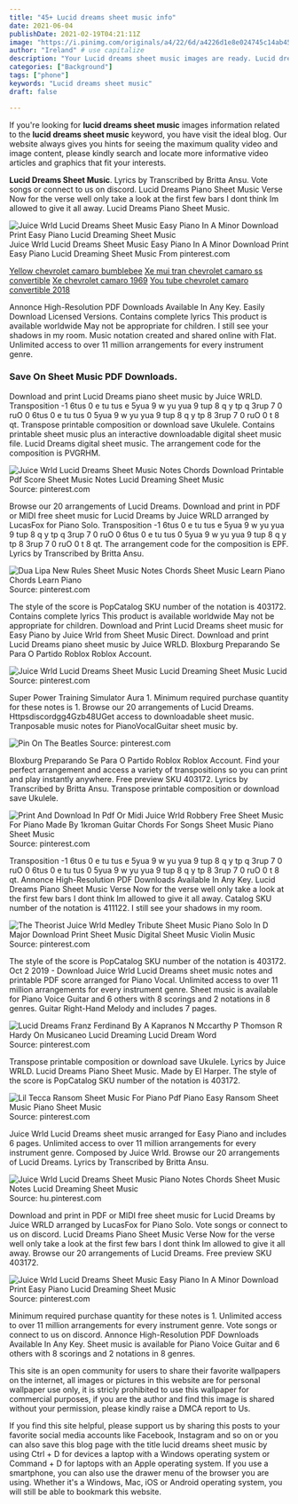 ```yaml
---
title: "45+ Lucid dreams sheet music info"
date: 2021-06-04
publishDate: 2021-02-19T04:21:11Z
image: "https://i.pinimg.com/originals/a4/22/6d/a4226d1e8e024745c14ab459307849be.gif"
author: "Ireland" # use capitalize
description: "Your Lucid dreams sheet music images are ready. Lucid dreams sheet music are a topic that is being searched for and liked by netizens today. You can Get the Lucid dreams sheet music files here. Find and Download all royalty-free vectors."
categories: ["Background"]
tags: ["phone"]
keywords: "Lucid dreams sheet music"
draft: false

---
```


If you're looking for **lucid dreams sheet music** images information related to the **lucid dreams sheet music** keyword, you have visit the ideal  blog.  Our website always  gives you  hints  for seeing  the maximum  quality video and image  content, please kindly search and locate more informative video articles and graphics  that fit your interests.

**Lucid Dreams Sheet Music**. Lyrics by Transcribed by Britta Ansu. Vote songs or connect to us on discord. Lucid Dreams Piano Sheet Music Verse Now for the verse well only take a look at the first few bars I dont think Im allowed to give it all away. Lucid Dreams Piano Sheet Music.

![Juice Wrld Lucid Dreams Sheet Music Easy Piano In A Minor Download Print Easy Piano Lucid Dreaming Sheet Music](https://i.pinimg.com/originals/a4/22/6d/a4226d1e8e024745c14ab459307849be.gif "Juice Wrld Lucid Dreams Sheet Music Easy Piano In A Minor Download Print Easy Piano Lucid Dreaming Sheet Music")
Juice Wrld Lucid Dreams Sheet Music Easy Piano In A Minor Download Print Easy Piano Lucid Dreaming Sheet Music From pinterest.com

[Yellow chevrolet camaro bumblebee](/yellow-chevrolet-camaro-bumblebee/)
[Xe mui tran chevrolet camaro ss convertible](/xe-mui-tran-chevrolet-camaro-ss-convertible/)
[Xe chevrolet camaro 1969](/xe-chevrolet-camaro-1969/)
[You tube chevrolet camaro convertible 2018](/you-tube-chevrolet-camaro-convertible-2018/)

Annonce High-Resolution PDF Downloads Available In Any Key. Easily Download Licensed Versions. Contains complete lyrics This product is available worldwide May not be appropriate for children. I still see your shadows in my room. Music notation created and shared online with Flat. Unlimited access to over 11 million arrangements for every instrument genre.

### Save On Sheet Music PDF Downloads.

Download and print Lucid Dreams piano sheet music by Juice WRLD. Transposition -1 6tus 0 e tu tus e 5yua 9 w yu yua 9 tup 8 q y tp q 3rup 7 0 ruO 0 6tus 0 e tu tus 0 5yua 9 w yu yua 9 tup 8 q y tp 8 3rup 7 0 ruO 0 t 8 qt. Transpose printable composition or download save Ukulele. Contains printable sheet music plus an interactive downloadable digital sheet music file. Lucid Dreams digital sheet music. The arrangement code for the composition is PVGRHM.


![Juice Wrld Lucid Dreams Sheet Music Notes Chords Download Printable Pdf Score Sheet Music Notes Lucid Dreaming Sheet Music](https://i.pinimg.com/originals/24/48/75/244875f4d1f961fe0ed8e36cc58afb6c.png "Juice Wrld Lucid Dreams Sheet Music Notes Chords Download Printable Pdf Score Sheet Music Notes Lucid Dreaming Sheet Music")
Source: pinterest.com

Browse our 20 arrangements of Lucid Dreams. Download and print in PDF or MIDI free sheet music for Lucid Dreams by Juice WRLD arranged by LucasFox for Piano Solo. Transposition -1 6tus 0 e tu tus e 5yua 9 w yu yua 9 tup 8 q y tp q 3rup 7 0 ruO 0 6tus 0 e tu tus 0 5yua 9 w yu yua 9 tup 8 q y tp 8 3rup 7 0 ruO 0 t 8 qt. The arrangement code for the composition is EPF. Lyrics by Transcribed by Britta Ansu.

![Dua Lipa New Rules Sheet Music Notes Chords Sheet Music Learn Piano Chords Learn Piano](https://i.pinimg.com/originals/e9/fe/44/e9fe44c6bc98138c5278f6de1aaa6b61.png "Dua Lipa New Rules Sheet Music Notes Chords Sheet Music Learn Piano Chords Learn Piano")
Source: pinterest.com

The style of the score is PopCatalog SKU number of the notation is 403172. Contains complete lyrics This product is available worldwide May not be appropriate for children. Download and Print Lucid Dreams sheet music for Easy Piano by Juice Wrld from Sheet Music Direct. Download and print Lucid Dreams piano sheet music by Juice WRLD. Bloxburg Preparando Se Para O Partido Roblox Roblox Account.

![Juice Wrld Lucid Dreams Sheet Music Lucid Dreaming Sheet Music Lucid](https://i.pinimg.com/originals/14/3a/50/143a5085d9e5e7031d7d3c0b2b3d6745.png "Juice Wrld Lucid Dreams Sheet Music Lucid Dreaming Sheet Music Lucid")
Source: pinterest.com

Super Power Training Simulator Aura 1. Minimum required purchase quantity for these notes is 1. Browse our 20 arrangements of Lucid Dreams. Httpsdiscordgg4Gzb48UGet access to downloadable sheet music. Tranposable music notes for PianoVocalGuitar sheet music by.

![Pin On The Beatles](https://i.pinimg.com/originals/7a/83/ef/7a83ef4f885c8598c9e735f5184701ae.png "Pin On The Beatles")
Source: pinterest.com

Bloxburg Preparando Se Para O Partido Roblox Roblox Account. Find your perfect arrangement and access a variety of transpositions so you can print and play instantly anywhere. Free preview SKU 403172. Lyrics by Transcribed by Britta Ansu. Transpose printable composition or download save Ukulele.

![Print And Download In Pdf Or Midi Juice Wrld Robbery Free Sheet Music For Piano Made By 1kroman Guitar Chords For Songs Sheet Music Piano Sheet Music](https://i.pinimg.com/originals/ba/98/de/ba98dece404217a42fecbde1ec5e07f3.png "Print And Download In Pdf Or Midi Juice Wrld Robbery Free Sheet Music For Piano Made By 1kroman Guitar Chords For Songs Sheet Music Piano Sheet Music")
Source: pinterest.com

Transposition -1 6tus 0 e tu tus e 5yua 9 w yu yua 9 tup 8 q y tp q 3rup 7 0 ruO 0 6tus 0 e tu tus 0 5yua 9 w yu yua 9 tup 8 q y tp 8 3rup 7 0 ruO 0 t 8 qt. Annonce High-Resolution PDF Downloads Available In Any Key. Lucid Dreams Piano Sheet Music Verse Now for the verse well only take a look at the first few bars I dont think Im allowed to give it all away. Catalog SKU number of the notation is 411122. I still see your shadows in my room.

![The Theorist Juice Wrld Medley Tribute Sheet Music Piano Solo In D Major Download Print Sheet Music Digital Sheet Music Violin Music](https://i.pinimg.com/474x/7e/5b/8b/7e5b8b41984b0670a2d59c645f1f90e2.jpg "The Theorist Juice Wrld Medley Tribute Sheet Music Piano Solo In D Major Download Print Sheet Music Digital Sheet Music Violin Music")
Source: pinterest.com

The style of the score is PopCatalog SKU number of the notation is 403172. Oct 2 2019 - Download Juice Wrld Lucid Dreams sheet music notes and printable PDF score arranged for Piano Vocal. Unlimited access to over 11 million arrangements for every instrument genre. Sheet music is available for Piano Voice Guitar and 6 others with 8 scorings and 2 notations in 8 genres. Guitar Right-Hand Melody and includes 7 pages.

![Lucid Dreams Franz Ferdinand By A Kapranos N Mccarthy P Thomson R Hardy On Musicaneo Lucid Dreaming Lucid Dream Word](https://i.pinimg.com/564x/c9/ba/c9/c9bac9c8d11b5a2fa4cc02fd0d7235d8.jpg "Lucid Dreams Franz Ferdinand By A Kapranos N Mccarthy P Thomson R Hardy On Musicaneo Lucid Dreaming Lucid Dream Word")
Source: pinterest.com

Transpose printable composition or download save Ukulele. Lyrics by Juice WRLD. Lucid Dreams Piano Sheet Music. Made by El Harper. The style of the score is PopCatalog SKU number of the notation is 403172.

![Lil Tecca Ransom Sheet Music For Piano Pdf Piano Easy Ransom Sheet Music Piano Sheet Music](https://i.pinimg.com/originals/fe/8a/72/fe8a728bafe1769180dbbea328c96cc3.png "Lil Tecca Ransom Sheet Music For Piano Pdf Piano Easy Ransom Sheet Music Piano Sheet Music")
Source: pinterest.com

Juice Wrld Lucid Dreams sheet music arranged for Easy Piano and includes 6 pages. Unlimited access to over 11 million arrangements for every instrument genre. Composed by Juice Wrld. Browse our 20 arrangements of Lucid Dreams. Lyrics by Transcribed by Britta Ansu.

![Juice Wrld Lucid Dreams Sheet Music Piano Notes Chords Sheet Music Notes Lucid Dreaming Sheet Music](https://i.pinimg.com/originals/ca/75/a9/ca75a90bcb76133782107abaa7d7c31d.jpg "Juice Wrld Lucid Dreams Sheet Music Piano Notes Chords Sheet Music Notes Lucid Dreaming Sheet Music")
Source: hu.pinterest.com

Download and print in PDF or MIDI free sheet music for Lucid Dreams by Juice WRLD arranged by LucasFox for Piano Solo. Vote songs or connect to us on discord. Lucid Dreams Piano Sheet Music Verse Now for the verse well only take a look at the first few bars I dont think Im allowed to give it all away. Browse our 20 arrangements of Lucid Dreams. Free preview SKU 403172.

![Juice Wrld Lucid Dreams Sheet Music Easy Piano In A Minor Download Print Easy Piano Lucid Dreaming Sheet Music](https://i.pinimg.com/originals/a4/22/6d/a4226d1e8e024745c14ab459307849be.gif "Juice Wrld Lucid Dreams Sheet Music Easy Piano In A Minor Download Print Easy Piano Lucid Dreaming Sheet Music")
Source: pinterest.com

Minimum required purchase quantity for these notes is 1. Unlimited access to over 11 million arrangements for every instrument genre. Vote songs or connect to us on discord. Annonce High-Resolution PDF Downloads Available In Any Key. Sheet music is available for Piano Voice Guitar and 6 others with 8 scorings and 2 notations in 8 genres.

This site is an open community for users to share their favorite wallpapers on the internet, all images or pictures in this website are for personal wallpaper use only, it is stricly prohibited to use this wallpaper for commercial purposes, if you are the author and find this image is shared without your permission, please kindly raise a DMCA report to Us.

If you find this site helpful, please support us by sharing this posts to your favorite social media accounts like Facebook, Instagram and so on or you can also save this blog page with the title lucid dreams sheet music by using Ctrl + D for devices a laptop with a Windows operating system or Command + D for laptops with an Apple operating system. If you use a smartphone, you can also use the drawer menu of the browser you are using. Whether it's a Windows, Mac, iOS or Android operating system, you will still be able to bookmark this website.
